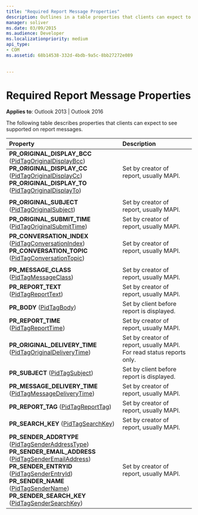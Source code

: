 ```yaml
---
title: "Required Report Message Properties"
description: Outlines in a table properties that clients can expect to see supported on report messages in Outlook 2013 and Outlook 2016.
manager: soliver
ms.date: 03/09/2015
ms.audience: Developer
ms.localizationpriority: medium
api_type:
- COM
ms.assetid: 68b14538-332d-4bdb-9a5c-8bb27272e089
 
 
---
```


# Required Report Message Properties

  
  
**Applies to**: Outlook 2013 | Outlook 2016 
  
The following table describes properties that clients can expect to see supported on report messages.
  
|**Property**|**Description**|
|:-----|:-----|
|**PR_ORIGINAL_DISPLAY_BCC** ([PidTagOriginalDisplayBcc](pidtagoriginaldisplaybcc-canonical-property.md))  <br/> **PR_ORIGINAL_DISPLAY_CC** ([PidTagOriginalDisplayCc](pidtagoriginaldisplaycc-canonical-property.md))  <br/> **PR_ORIGINAL_DISPLAY_TO** ([PidTagOriginalDisplayTo](pidtagoriginaldisplayto-canonical-property.md))  <br/> |Set by creator of report, usually MAPI. |
|||
|**PR_ORIGINAL_SUBJECT** ([PidTagOriginalSubject](pidtagoriginalsubject-canonical-property.md))  <br/> |Set by creator of report, usually MAPI. |
|**PR_ORIGINAL_SUBMIT_TIME** ([PidTagOriginalSubmitTime](pidtagoriginalsubmittime-canonical-property.md))  <br/> |Set by creator of report, usually MAPI. |
|**PR_CONVERSATION_INDEX** ([PidTagConversationIndex](pidtagconversationindex-canonical-property.md))  <br/> **PR_CONVERSATION_TOPIC** ([PidTagConversationTopic](pidtagconversationtopic-canonical-property.md))  <br/> |Set by creator of report, usually MAPI. |
|||
|**PR_MESSAGE_CLASS** ([PidTagMessageClass](pidtagmessageclass-canonical-property.md))  <br/> |Set by creator of report, usually MAPI. |
|**PR_REPORT_TEXT** ([PidTagReportText](pidtagreporttext-canonical-property.md))  <br/> |Set by creator of report, usually MAPI. |
|**PR_BODY** ([PidTagBody](pidtagbody-canonical-property.md))  <br/> |Set by client before report is displayed. |
|**PR_REPORT_TIME** ([PidTagReportTime](pidtagreporttime-canonical-property.md))  <br/> |Set by creator of report, usually MAPI. |
|**PR_ORIGINAL_DELIVERY_TIME** ([PidTagOriginalDeliveryTime](pidtagoriginaldeliverytime-canonical-property.md))  <br/> |Set by creator of report, usually MAPI. For read status reports only. |
|**PR_SUBJECT** ([PidTagSubject](pidtagsubject-canonical-property.md))  <br/> |Set by client before report is displayed. |
|**PR_MESSAGE_DELIVERY_TIME** ([PidTagMessageDeliveryTime](pidtagmessagedeliverytime-canonical-property.md))  <br/> |Set by creator of report, usually MAPI. |
|**PR_REPORT_TAG** ([PidTagReportTag](pidtagreporttag-canonical-property.md))  <br/> |Set by creator of report, usually MAPI. |
|**PR_SEARCH_KEY** ([PidTagSearchKey](pidtagsearchkey-canonical-property.md))  <br/> |Set by creator of report, usually MAPI. |
|**PR_SENDER_ADDRTYPE** ([PidTagSenderAddressType](pidtagsenderaddresstype-canonical-property.md))  <br/> **PR_SENDER_EMAIL_ADDRESS** ([PidTagSenderEmailAddress](pidtagsenderemailaddress-canonical-property.md))  <br/> **PR_SENDER_ENTRYID** ([PidTagSenderEntryId](pidtagsenderentryid-canonical-property.md))  <br/> **PR_SENDER_NAME** ([PidTagSenderName](pidtagsendername-canonical-property.md))  <br/> **PR_SENDER_SEARCH_KEY** ([PidTagSenderSearchKey](pidtagsendersearchkey-canonical-property.md))  <br/> |Set by creator of report, usually MAPI. |
   


